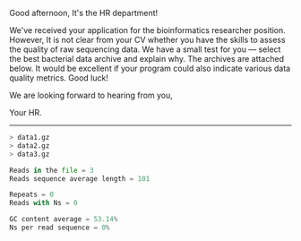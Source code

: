 Good afternoon, It's the HR department!



We've received your application for the bioinformatics researcher position. However, It is not clear from your CV whether you have the skills to assess the quality of raw sequencing data. We have a small test for you — select the best bacterial data archive and explain why. The archives are attached below. It would be excellent if your program could also indicate various data quality metrics. Good luck!



We are looking forward to hearing from you,



Your HR.

---

```python
> data1.gz
> data2.gz
> data3.gz

Reads in the file = 3
Reads sequence average length = 101

Repeats = 0
Reads with Ns = 0

GC content average = 53.14%
Ns per read sequence = 0%
```
